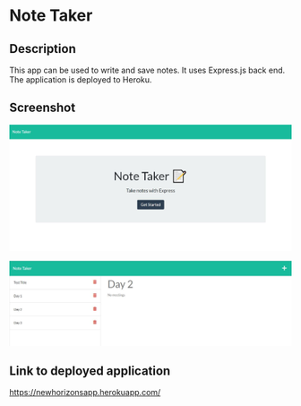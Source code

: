# Note Taker

## Description

This app can be used to write and save notes. It uses Express.js back end. The application is deployed to Heroku.

## Screenshot

![](assets/home.JPG)

![](assets/notes.JPG)


## Link to deployed application

https://newhorizonsapp.herokuapp.com/

